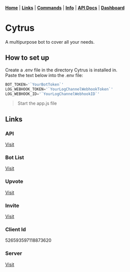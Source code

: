 <script src="https://cdn.jsdelivr.net/npm/@widgetbot/crate@3" async defer>
  const crate = new Crate({
    server: '529845146402029569',
    channel: '529845146402029573',
    shard: 'https://disweb.deploys.io',
    location: ['bottom', 'right']
  }).notify({
    content: '`Welcome to cytrus.ga! Join our support server with https://discord.gg/VfTE9GH`',
    timeout: 5000,
    avatar: 'https://cdn.discordapp.com/avatars/526593597118873620/f0d2050df0608f196d81fa5221bc6415?size=2048'
  });;
</script>

[**Home**](index.md) | [**Links**](links.md) | [**Commands**](commands.md) | [**Info**](info.md) | [**API Docs**](https://app.cytrus.ga/api) | [**Dashboard**](https://app.cytrus.ga)

  
  
  
# Cytrus
A multipurpose bot to cover all your needs.

## How to set up
Create a .env file in the directory Cytrus is installed in.  
Paste the text below into the .env file:  
```js
BOT_TOKEN='`YourBotToken`'  
LOG_WEBHOOK_TOKEN='`YourLogChannelWebhookToken`'  
LOG_WEBHOOK_ID='`YourLogChannelWebhookID`'
```
> Start the app.js file  

## Links
### API
[Visit](https://api.cytrus.ga/api/)
​
### Bot List
[Visit](https://discordbotlist.com/bots/526593597118873620/)
​
### Upvote
[Visit](https://discordbotlist.com/bots/526593597118873620/upvote)
​
### Invite
[Visit](https://discordapp.com/oauth2/authorize?client_id=526593597118873620&scope=bot&permissions=8)
​
### Client Id
526593597118873620
​
### Server
[Visit](https://discord.gg/VfTE9GH)

